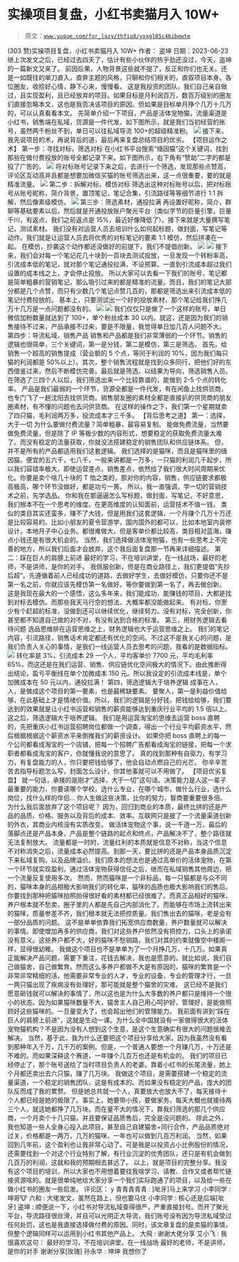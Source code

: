 # 实操项目复盘，小红书卖猫月入 10W+

> 原文：[`www.yuque.com/for_lazy/thfiu8/yvxgl85c46ibewte`](https://www.yuque.com/for_lazy/thfiu8/yvxgl85c46ibewte)

<ne-h2 id="a49bc802" data-lake-id="a49bc802"><ne-heading-ext><ne-heading-anchor></ne-heading-anchor><ne-heading-fold></ne-heading-fold></ne-heading-ext><ne-heading-content><ne-text id="ub19b0c8a">(303 赞)实操项目复盘，小红书卖猫月入 10W+</ne-text></ne-heading-content></ne-h2> <ne-p id="u379b8c10" data-lake-id="u379b8c10"><ne-text id="u55ba42d3">作者： 盗坤</ne-text></ne-p> <ne-p id="ub4d8143e" data-lake-id="ub4d8143e"><ne-text id="uf3a42532">日期：2023-06-23</ne-text></ne-p> <ne-p id="uf0dcd5db" data-lake-id="uf0dcd5db"><ne-text id="u2bb2e6b4">继上次发文之后，已经过去四天了，估计有些小伙伴的热乎劲还没过，今天，盗坤的一篇新文又来了。</ne-text></ne-p> <ne-p id="u711d85ed" data-lake-id="u711d85ed"><ne-text id="ud5afcbcc">前因后果，人物背景这些就不提了，反正和你们也无关。还是一如既往的单刀直入，直奔主题的风格，只聊和你们相关的，直叙项目本身。各位圈友，收拾好心情，静下心来，慢慢看。</ne-text></ne-p> <ne-p id="u046c5b85" data-lake-id="u046c5b85"><ne-text id="u6d2be327">这是我投资的团队，我们自己亲自做过，且实现盈利，且已经放弃的项目。如果目标是月利润百万，数百万级别的圈友们直接忽略本文，这也是我否决该项目的原因。但如果是目标单月挣个几万十几万的，可以认真看看本文。</ne-text></ne-p> <ne-p id="u152cc9b6" data-lake-id="u152cc9b6"><ne-text id="ucd144fbd">先简单介绍一下项目，产品是活体宠物猫，流量渠道是小红书，销售端在私域，货源是一件代发。如下图所示，就是我们当初经营的账号，虽然两千粉丝不到，单日可以往私域导流 100+的超级精准粉。</ne-text></ne-p> <ne-p id="u19a6b070" data-lake-id="u19a6b070"><ne-card data-card-name="image" data-card-type="inline" id="xOFHK" data-event-boundary="card">![](img/5a81beb61a4086dda5d1ac8e0167589c.png)</ne-card></ne-p> <ne-p id="u1e12cd4b" data-lake-id="u1e12cd4b"><ne-text id="u5ed8e246">接下来，我先说项目的术，再说背后的道，最后再来复盘总结项目的优劣。</ne-text></ne-p> <ne-p id="u74567ec0" data-lake-id="u74567ec0"><ne-text id="u5fbdae20" ne-bold="true">【项目运作之术】</ne-text></ne-p> <ne-p id="u40529dd2" data-lake-id="u40529dd2"><ne-text id="udd9c97bb" ne-bold="true">第一步：寻找对标，筛选对标</ne-text></ne-p> <ne-p id="u612cf87a" data-lake-id="u612cf87a"><ne-text id="ue730b50e">在小红书平台搜索“缅因猫”这个关键词，找到那些在做</ne-text><ne-text id="uc1e13d85" ne-bold="true">付费投放</ne-text><ne-text id="ude31abc5">的账号全都记录下来。如下图所示，右下角有“赞助”二字的都是投了广告的。</ne-text></ne-p> <ne-p id="uafaafa18" data-lake-id="uafaafa18"><ne-card data-card-name="image" data-card-type="inline" id="HLMMW" data-event-boundary="card">![](img/2c891a031df3349e9d3e8ee9dde22403.png)</ne-card></ne-p> <ne-p id="u921afd96" data-lake-id="u921afd96"><ne-text id="u83213f81">将对标账号记录下来之后，去进行一个筛选，发现那些点赞高，评论区互动高并且都是想要加微信买猫的账号筛选出来，这一点很重要，</ne-text><ne-text id="u15d915b8" ne-bold="true">要的就是精准流量</ne-text><ne-text id="u7527d244">。</ne-text></ne-p> <ne-p id="ued8ea70b" data-lake-id="ued8ea70b"><ne-card data-card-name="image" data-card-type="inline" id="zWRpK" data-event-boundary="card">![](img/a5ff0516efb5012dbb41712d56e855ea.png)</ne-card></ne-p> <ne-p id="ude9aac7c" data-lake-id="ude9aac7c"><ne-text id="u81aa6a9e" ne-bold="true">第二步：拆解对标，模仿对标</ne-text></ne-p> <ne-p id="u8d521614" data-lake-id="u8d521614"><ne-text id="u104b0657">筛选出这种对标账号以后，把对标账号从账号昵称，简介背景，置顶笔记，笔记合集，引流路径等等细节进行 1:1 拆解，然后像素级模仿。</ne-text></ne-p> <ne-p id="ub6fcbdab" data-lake-id="ub6fcbdab"><ne-card data-card-name="image" data-card-type="inline" id="NxYRE" data-event-boundary="card">![](img/7a8723920fa019ce1deca46f444db42d.png)</ne-card></ne-p> <ne-p id="u85ac673e" data-lake-id="u85ac673e"><ne-text id="u37a28b5d" ne-bold="true">第三步：筛选素材，通投拉满</ne-text></ne-p> <ne-p id="ud9e35e16" data-lake-id="ud9e35e16"><ne-text id="ua9c89273">再设置好昵称，简介，群聊等基础要素以后，然后就是开通投放账户聚光平台（类似字节的巨量引擎，巨量千川，有返点，我们之前返点是 15%，最近好像降低了）。接下来就是大量撰写笔记，测试素材。</ne-text></ne-p> <ne-p id="u685b90f6" data-lake-id="u685b90f6"><ne-text id="u71464513">我们没有对运营人员去培训什么如何起标题，做封面，写笔记等动作。我们就是让运营人员去将优秀的对标笔记的要素 1:1 模仿，然后拼凑在一起。</ne-text></ne-p> <ne-p id="uf80225ac" data-lake-id="uf80225ac"><ne-text id="u04b0ee1b" ne-bold="true">在模仿，抄袭这个动作都还没做好的前提下，我们不提倡创新。</ne-text></ne-p> <ne-p id="u7711ace5" data-lake-id="u7711ace5"><ne-card data-card-name="image" data-card-type="inline" id="W5fZq" data-event-boundary="card">![](img/e7d0166fa3a0d8f8565a93ade1af8665.png)</ne-card></ne-p> <ne-p id="u2b0ef12b" data-lake-id="u2b0ef12b"><ne-card data-card-name="image" data-card-type="inline" id="DlmsU" data-event-boundary="card">![](img/d6b9f8cee329e21254851bc14b1c6314.png)</ne-card></ne-p> <ne-p id="u46dc47fa" data-lake-id="u46dc47fa"><ne-text id="uba4b5755">接下来，我们会对每一个笔记花几十块到一百块去测试投放，一旦发现一个转粉率高，引流成本低的笔记，就对那个笔记通投拉满，不设预算。一直到引流成本超过我们设置的成本线之上，才会停止投放。</ne-text></ne-p> <ne-p id="ue00f2d46" data-lake-id="ue00f2d46"><ne-text id="u3ff5345f">所以大家可以去看一下我们的账号，笔记都是简单粗暴的营销笔记，那么吸引过来的都是精准的流量。而且，我们的笔记大部分都是几个点赞，而只有少数几个笔记点赞几百的，那都是筛选出来引流成本低的笔记付费投放的。</ne-text></ne-p> <ne-p id="u23b3b2b7" data-lake-id="u23b3b2b7"><ne-text id="udc750c3b">基本上，只要测试出一个好的投放素材，那个笔记给我们挣几万十几万是一点问题都没有的。</ne-text></ne-p> <ne-p id="u86fb1c2e" data-lake-id="u86fb1c2e"><ne-card data-card-name="image" data-card-type="inline" id="iGlAv" data-event-boundary="card">![](img/692a8818c2cf83e7c83aa65c9e815326.png)</ne-card></ne-p> <ne-p id="uf09da44c" data-lake-id="uf09da44c"><ne-card data-card-name="image" data-card-type="inline" id="jbHux" data-event-boundary="card">![](img/a5ac64e26165ad3abee5a4bfa33b7480.png)</ne-card></ne-p> <ne-p id="u1d8cc46a" data-lake-id="u1d8cc46a"><ne-text id="u15a225dc">我们仅仅只是做了一个这样的账号，单日微信加粉数量就达到了 100+，单个粉丝成本 30 以内。就这，还是因为我们的销售接待不过来，产品承接不过来，要是不限量，我觉得单日加几百人问题不大。</ne-text></ne-p> <ne-p id="u107c6a78" data-lake-id="u107c6a78"><ne-text id="u130cc2d6" ne-bold="true">第四步：导流私域，销售产品</ne-text></ne-p> <ne-p id="ud3de5115" data-lake-id="ud3de5115"><ne-text id="u9549fc32">销售和产品都是我们非常薄弱的一个环节。</ne-text><ne-text id="u8fd4d608" ne-bold="true">销售的逻辑也很简单，三个关键词，第一是分钱，第二是模仿，第三是筛选。</ne-text></ne-p> <ne-p id="u67f223e9" data-lake-id="u67f223e9"><ne-text id="u9b0feb0b">首先，给销售一个超高的销售提成（营业额的 5 个点，等同于利润的 10%，因为我们每只猫的利润都是 50%以上）。其次，整个销售流程就是找到众多同行，把他们好的东西借鉴过来，然后不断模仿完善。最后就是筛选，以结果为导向，筛选销售人员。</ne-text></ne-p> <ne-p id="u24c4e74d" data-lake-id="u24c4e74d"><ne-text id="u3f1dcc28">在筛选了三四个人以后，我们筛选出来一个比较靠谱的，能做到 2-5 个点的转化率。</ne-text></ne-p> <ne-p id="ud9b95345" data-lake-id="ud9b95345"><ne-text id="uc27f8439">产品是我们最弱的一个环节，货源全都是一件代发，有在闲鱼上找供货商，也专门飞了一趟沈阳去找供货商。销售朋友圈的素材全都是直接扒的供货商的朋友圈素材，有不懂的问题也去问供货商。</ne-text></ne-p> <ne-p id="u273e984a" data-lake-id="u273e984a"><ne-text id="u83ad71a1">在这样的操作之下，我们第一个星期就卖了四只猫，毛利润两万多，投流成本才三千多。</ne-text></ne-p> <ne-p id="u650a27e0" data-lake-id="u650a27e0"><ne-text id="u30457ba5" ne-bold="true">【背后思考之道】</ne-text></ne-p> <ne-p id="ua3a304bf" data-lake-id="ua3a304bf"><ne-text id="ucca8cc47">第一：选择，大于一切</ne-text></ne-p> <ne-p id="u3564a35f" data-lake-id="u3564a35f"><ne-text id="u6f458842">为什么要做付费流量？简单粗暴，最容易复制。</ne-text></ne-p> <ne-p id="uea033c0b" data-lake-id="uea033c0b"><ne-text id="uf3ed9cb6">能做免费流量，当然要做免费流量，但是除了 IP 等极少数的内容形式，想要稳定的获取免费流量太难了。而没有稳定的流量获取，你就没法搭建稳定的销售团队和供应链体系。</ne-text></ne-p> <ne-p id="ua411c9dc" data-lake-id="ua411c9dc"><ne-text id="u3dd92bda">但，并不是所有的产品都适用我们这套逻辑。</ne-text></ne-p> <ne-p id="u0e4b516f" data-lake-id="u0e4b516f"><ne-text id="u2c986b2a">我们选择的是猫咪，而且是猫咪里的缅因猫，便宜的五六千，七八千，一般来讲都是一万多，一只猫的利润几千起步，所以我们容错率极大。即使运营差点，销售差点，依然给了我们很大时间周期来优化。你要是卖个啥几十块的 T 恤之类的，那对你的内容，销售，供应链要求都极高极高，哪个环节没做好，都是功亏一篑。</ne-text></ne-p> <ne-p id="ueebbec97" data-lake-id="ueebbec97"><ne-text id="uc4344ada">所以，我一直强调，</ne-text><ne-text id="u5c38a45e" ne-bold="true">学一切的营销技术之前，先学选品</ne-text><ne-text id="ua0873a2c" ne-bold="true">。</ne-text></ne-p> <ne-p id="ua84f6562" data-lake-id="ua84f6562"><ne-text id="u97921985">你和我在那逼逼怎么写标题，做封面，写笔记，不好意思，我们根本不在一个思考的维度。在更高维度的认知面前，运营技术不值一钱。</ne-text></ne-p> <ne-p id="u59ef6001" data-lake-id="u59ef6001"><ne-text id="u1a61d660">类似的类目其实还蛮多，赚不了大钱，但是用我们这套逻辑，一个月赚个几万十万还是比较容易的。比如小朋友的夏令营游学，国内国外的都可以，比如本地室内装修设计，本地月子中心业务。都很难做大，但是客单价都比较高，类目相对蓝海，赚点小钱还是有很大机会的。</ne-text></ne-p> <ne-p id="u2c469da1" data-lake-id="u2c469da1"><ne-text id="ubb4dc4a0">当然，我们选择做活体宠物猫，也有一些思考上不完善的地方，所以我们后面才会放弃，这个我后面复盘那一节再来详细描述。</ne-text></ne-p> <ne-p id="ub27108fe" data-lake-id="ub27108fe"><ne-text id="u9a1548bc">第二：踩在巨人的肩膀上前进</ne-text></ne-p> <ne-p id="ud2f8f02a" data-lake-id="ud2f8f02a"><ne-text id="u6bc1bd2a">最好的学习，不在培训讲堂，在一线战场，最好的老师，不是讲师，是你的对手。</ne-text></ne-p> <ne-p id="u6eeb0dbf" data-lake-id="u6eeb0dbf"><ne-text id="ua33397ed">我佩服创新，但是在商业路径上，我们更提倡“先抄后超”。先遵循着前人已经成功的道路，去做好学生，去做好模仿，只要你还不是第一名之前，你就应该先模仿第一名做好。等你要做到第一名了，再去做创新。</ne-text></ne-p> <ne-p id="u6bb03301" data-lake-id="u6bb03301"><ne-text id="ubed7db78">这是我现在最大的一个感悟，这么多年来，我们能成功，能赚钱的项目，大都是找到对标去模仿。而那些我天马行空的想法，大概率都没能做起来。</ne-text></ne-p> <ne-p id="u83d47b5b" data-lake-id="u83d47b5b"><ne-text id="uce4a98e5">有对标，你至少有个赶超的标准，没做到还可以继续优化，继续努力。没有对标，完全创新，你甚至都不知道自己做的对不对，有没有达到合格的标准。</ne-text></ne-p> <ne-p id="uba8380c9" data-lake-id="uba8380c9"><ne-text id="u63bbd144">第三，用财务逻辑去看待问题</ne-text></ne-p> <ne-p id="ue28136ac" data-lake-id="ue28136ac"><ne-text id="u401ee171">选品思维排在运营思维之上，财务逻辑也大于运营思维之上。</ne-text></ne-p> <ne-p id="ucf415bce" data-lake-id="ucf415bce"><ne-text id="ufc8da0f8">我们的笔记内容，引流路径，销售话术肯定都还有优化的空间。不过这不是我关心的问题，是我们负责人关心的事情，是我们一线运营人员去思考的问题，我看的是数据指标。</ne-text></ne-p> <ne-p id="u145d50b3" data-lake-id="u145d50b3"><ne-card data-card-name="image" data-card-type="inline" id="J5xpR" data-event-boundary="card">![](img/5299068a63d4304f429e550af83b18c3.png)</ne-card></ne-p> <ne-p id="u008cd68e" data-lake-id="u008cd68e"><ne-text id="u2acda635">转化率是 3%，引流成本 29 一个人，平均客单价 7700 元，平均毛利率 65%，而这还是在我们运营、销售、供应链优化空间极大的情况下。由此推断得出结论，盈亏平衡线在单个加微成本 150 元。</ne-text><ne-text id="u5aa9f0da" ne-bold="true">所以我设定的引流成本线是，单个加微成本在 50 元以内，通投拉满！</ne-text></ne-p> <ne-p id="u35b148b4" data-lake-id="u35b148b4"><ne-text id="u55e56c07">第四，筛选逻辑大于培养逻辑</ne-text></ne-p> <ne-p id="u20163d68" data-lake-id="u20163d68"><ne-text id="u622dbb2a">成事在人，人，是做成这个项目的第一要素，也是最稀缺要素。</ne-text></ne-p> <ne-p id="uf543437c" data-lake-id="uf543437c"><ne-text id="ud28b0805">要聚人，第一是利益价值给够，在此基础上才是情绪价值。所以，我们的逻辑是分好钱，把钱给给够，我们要达到的效果就是让小红书运营和销售的薪资能够达到重庆行业平均的 1.5 倍以上。这之后，筛选逻辑大于培养逻辑。</ne-text></ne-p> <ne-p id="ud45ebdaa" data-lake-id="ud45ebdaa"><ne-text id="u2bdd1023">我们是用运营淘宝的思维去运营 boss 直聘的，先把重庆小红书运营招聘岗位都做一个调查，得出一个行业平均薪资水平，然后根据根据这个薪资水平来倒推我们的薪资设计。</ne-text></ne-p> <ne-p id="ue4a1aa98" data-lake-id="ue4a1aa98"><ne-text id="uee30ef03">如果你把 boss 直聘上的每一个公司都看成淘宝的一个店铺，把每一个招聘广告都看成淘宝的链接，把每一个求职者都看成淘宝的客户，你就懂我说的意思了。</ne-text></ne-p> <ne-p id="u159a2042" data-lake-id="u159a2042"><ne-text id="u396b5456">真的找到那种有自驱力，有学习力，有复盘能力的人，你只要把钱给够了，他会自动点燃自己的光芒。</ne-text></ne-p> <ne-p id="ub9454a9c" data-lake-id="ub9454a9c"><ne-text id="ud1a1e816">你辛辛苦苦去指导标题怎么写，封面怎么设计，你其他事就可以不用做了。</ne-text></ne-p> <ne-p id="u74fabd93" data-lake-id="u74fabd93"><ne-text id="u2027e361" ne-bold="true">【项目优劣复盘】</ne-text></ne-p> <ne-p id="u8a7cd5b1" data-lake-id="u8a7cd5b1"><ne-text id="u87d0ef3a">就一句话，承接的是刚才“选择，大于一切”这句话。决策能力是人这一辈子最重要的能力，你要读哪个学校，选什么专业，在哪个城市，做什么行业，选什么岗位，找什么样的伴侣...</ne-text></ne-p> <ne-p id="ueb49c337" data-lake-id="ueb49c337"><ne-text id="u7fa735c5">你人生做这些决策，比你的努力，智商要重要很多倍。</ne-text></ne-p> <ne-p id="uad1395b6" data-lake-id="uad1395b6"><ne-text id="uba99059e">为什么我后面放弃了这个项目呢？</ne-text></ne-p> <ne-p id="u963fd8e2" data-lake-id="u963fd8e2"><ne-text id="u44e09f14">因为，回归到商业的本质，最终比拼的还是产品的品质、价格、服务以及背后的成本、效率。互联网只是披了一个流量渠道创新的外衣，其商业内核没有实质改变。</ne-text></ne-p> <ne-p id="u25712e9e" data-lake-id="u25712e9e"><ne-text id="ue93d66ae">做活体宠物这个事，说一千道一万，最后的落脚点还是产品本身。产品是整个链路的起点和终点，产品解决不了，整个路径就无法复制放大。</ne-text></ne-p> <ne-p id="ud9b3d6f2" data-lake-id="ud9b3d6f2"><ne-text id="u2afaf18a">流量都是一时的，流量红利的本质就是信息不对称，当这个信息不对称消失之后，流量成本必然提高。到那一天，要比拼的还是产品本身品质沉淀下来私域复购，以及品牌溢价。我们原本的想法也是通过高单价的活体宠物，在第一个环节就实现盈利，通过活体宠物获得信任之后，继而在私域销售其他周边，把一个流量反复使用多次。</ne-text></ne-p> <ne-p id="u2e6ef210" data-lake-id="u2e6ef210"><ne-text id="u23535dda">然而，然而猫咪是一个非标品，每一只猫都是与众不同的，猫咪本身的品相极大影响我们的转化率，猫咪的品质也极大影响我们的售后。</ne-text></ne-p> <ne-p id="ue750841f" data-lake-id="ue750841f"><ne-text id="u24d9a39d">你要找到那种把猫咪拍照拍得很好看的素材都已经很难了。而真正品相好的猫咪，养户根本就不愁卖，圈子里的人都是先自己内部消化了。而能够在市场上流转出来的猫咪，质量参差不齐，我们根本就无法把控质量。我们售出去的猫咪，老是会有一部分品质的问题。</ne-text></ne-p> <ne-p id="u756afcac" data-lake-id="u756afcac"><ne-text id="u0426f25c">这不是单单依靠我们拓宽供应商数量，养户数量就可以解决的事情。即使增加再多的供应商，我们对这些养户依然没有把控力，口头上的承诺没有意义。这些养户都不大，好的猫咪不愁销路，我们对其的约束就像空中楼阁一样，显得很幼稚。</ne-text></ne-p> <ne-p id="ueab61afb" data-lake-id="ueab61afb"><ne-text id="u5875c24f">我做这个项目也不是单单为了一个月挣几万，十几万。如果真正能解决产品问题，需要下重注，花钱去解决，我也是愿意的。就比如说，我们自己做猫舍，自己做繁育。然而这么多养户都做不大是有原因的，猫咪的繁育是一个非常非常精细的活，他需要非常专业的人才，专业的设备，专业的管理才行，一旦一两只猫出现了疾病没有处理好，那可能就是整个猫舍的灾难。</ne-text></ne-p> <ne-p id="ud132ea9f" data-lake-id="ud132ea9f"><ne-text id="u474642ab">这已经不是我们愿意砸钱就可以解决的事情了，所以这也是为什么大多数的养户都只是维持一个很小的状态。因为如果猫咪数量不大，猫舍主人自己用心呵护好，管理好，是能做照顾好这些猫咪的。一旦量变大了，也会超出他们的管理能力。</ne-text></ne-p> <ne-p id="ue701f4ba" data-lake-id="ue701f4ba"><ne-text id="u7b4e6666">我前面有讲到“踩在巨人的肩膀上前进”，这就是生动一课。为什么全中国就没有一家做得很大的活体宠物猫机构？不是因为没有人想到这个生意，是这个生意确实有很大的问题很难去解决。</ne-text></ne-p> <ne-p id="u97cd2010" data-lake-id="u97cd2010"><ne-text id="ucf865ade">当然，基于此，我为什么还要把这个项目分享给大家。因为我虽然没有看到那种年入千万，几千万的案例。但是，一个普通人要想一个月赚几万，十万还是不难的。而如果深耕这个赛道，一年赚个几百万也还是有机会的。</ne-text></ne-p> <ne-p id="ueaecf960" data-lake-id="ueaecf960"><ne-text id="u438371f5">我们的项目已经停止了，那个账号送给了当时项目负责人的老婆。靠着小红书的长尾流量，她上个月都还卖出去六只猫，赚了几万块。</ne-text></ne-p> <ne-p id="u3daa8afd" data-lake-id="u3daa8afd"><ne-text id="u0b01450e">我做这个项目，是需要搭建一个稳定的流量渠道，一个稳定的销售团队，这是有成本的。而如果没有稳定的产品，庞大的团队反而成了我的累赘。</ne-text></ne-p> <ne-p id="u3329aee5" data-lake-id="u3329aee5"><ne-text id="u0145683d">但是她总共就一个人，真要放大也放大不了，每天接待十个人都已经是她的极限了。事实上，她要带小孩，要做家务，每天大概也就接待两三个人，就这她都挣了几万块。而在量不大的情况下，靠我们筛选的那几个供应商，一个月卖个十几只猫，并且要保证品质售后，完全是没问题的。</ne-text></ne-p> <ne-p id="u35ccc6f4" data-lake-id="u35ccc6f4"><ne-text id="u60842cb9">除此之外，我也知道一些人全身心投入此项目，甚至自己自建猫舍+同行合作，产品品质绝对过关，价格都是一两万，几万的猫咪，一年也可以做到几百万利润。</ne-text></ne-p> <ne-p id="u9a578d6d" data-lake-id="u9a578d6d"><ne-text id="u9eff5d95">当然，如果回到几年前，这个盈利也让我非常心动了。可是我是以投资占小比例股份的情况，还需要找到一个对这个行业特别了解，有行业沉淀的优秀团队，还只是有机会做到几百万的利润，这就和我的预期相去甚远了。</ne-text></ne-p> <ne-p id="u76b8d2d0" data-lake-id="u76b8d2d0"><ne-text id="u2e677e93">以上，就是项目的完整分享。我没有这个项目的培训，所以大家也不用想着要找我啥学习、请教、合作又或者帮忙链接资源啥的。就是很单纯地给大家分享一个我们实际跑通了的项目，以及给一些在做小红书的圈友一些启发。</ne-text></ne-p> <ne-hole id="u772eec9a" data-lake-id="u772eec9a"><ne-card data-card-name="hr" data-card-type="block" id="LEhE8" data-event-boundary="card"><ne-p id="u863dbc9d" data-lake-id="u863dbc9d"><ne-text id="u27d71c48">评论区：</ne-text></ne-p> <ne-p id="u5c066656" data-lake-id="u5c066656"><ne-text id="ude03f6ac">y 青青青青青 : [呲牙]马上来学习</ne-text> <ne-text id="ub4ab8f8e">小李同学 : 坤哥🐮</ne-text> <ne-text id="u114177a4">六和 : 大佬发文，虽然在路上，但也要马住</ne-text> <ne-text id="u1bc6e850">小李同学 : 核心还是后端[呲牙]</ne-text> <ne-text id="u78a8de0e">盗坤 : 顺便说一下，小红书对导流私域查得很严，严重直接封号。而开了聚光平台，导流路径很丝滑，并且可以光明正大导流，我们账号没有因为导流私域受过任何处罚，这也是我直接选择做付费的原因。同时，该文章复盘的是卖猫的事情，但整个逻辑同样可以运用到小红书其他产品上。</ne-text> <ne-text id="u4f5e7d14">大飛 : 谢谢大佬分享</ne-text> <ne-text id="u99c2abf6">艾小飞 : 我很喜欢这句：</ne-text> <ne-text id="u2eb8fb3b">最好的学习，不在培训讲堂，在一线战场</ne-text> <ne-text id="u82cfe358">最好的老师，不是讲师，是你的对手</ne-text> <ne-text id="u454e4e5d">谢谢分享[玫瑰]</ne-text> <ne-text id="u722b9f71">孙永华 : 坤坤 我想你了</ne-text></ne-p></ne-card></ne-hole>